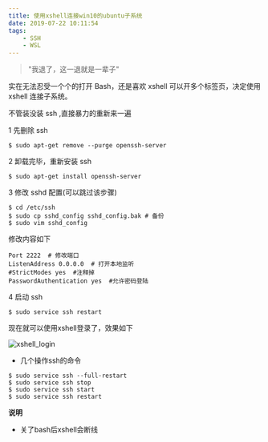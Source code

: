 ```yaml
---
title: 使用xshell连接win10的ubuntu子系统
date: 2019-07-22 10:11:54
tags: 
    - SSH
    - WSL
---
```


> "我退了，这一退就是一辈子"

实在无法忍受一个个的打开 Bash，还是喜欢 xshell 可以开多个标签页，决定使用 xshell 连接子系统。

<!-- more  -->

不管装没装 ssh ,直接暴力的重新来一遍

1 先删除 ssh

```
$ sudo apt-get remove --purge openssh-server
```

2 卸载完毕，重新安装 ssh

```
$ sudo apt-get install openssh-server
```

3 修改 sshd 配置(可以跳过该步骤)

```
$ cd /etc/ssh
$ sudo cp sshd_config sshd_config.bak # 备份
$ sudo vim sshd_config
```

修改内容如下

```
Port 2222  # 修改端口
ListenAddress 0.0.0.0  # 打开本地监听
#StrictModes yes  #注释掉
PasswordAuthentication yes  #允许密码登陆
```

4 启动 ssh

```
$ sudo service ssh restart
```

现在就可以使用xshell登录了，效果如下

![xshell_login](https://s2.ax1x.com/2020/01/13/l75RCF.png)

* 几个操作ssh的命令

```
$ sudo service ssh --full-restart
$ sudo service ssh stop
$ sudo service ssh start
$ sudo service ssh restart
```

**说明**

* 关了bash后xshell会断线
